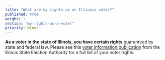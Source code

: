 ```yaml
---
title: "What are my rights as an Illinois voter?"
published: true
weight: 1
section: "my-rights-as-a-voter"
priority: Minor
---
```


**As a voter in the state of Illinois, you have certain rights** guaranteed by state and federal law. Please see this [voter information publication](http://www.elections.state.il.us/downloads/votinginformation/pdf/illinois_voter_information.pdf) from the Illinois State Election Authority for a full list of your voter rights.
